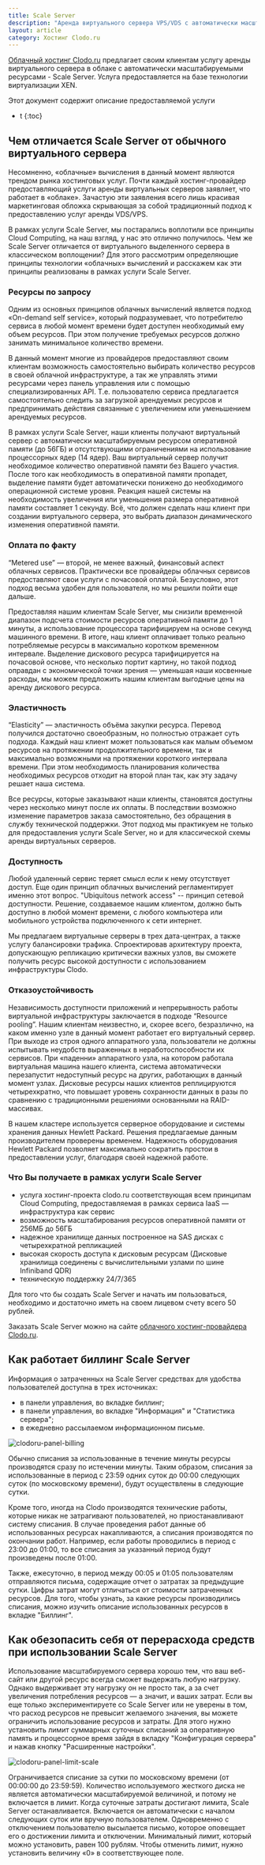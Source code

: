 ```yaml
---
title: Scale Server
description: "Аренда виртуального сервера VPS/VDS с автоматически масштабируемыми ресурсами (Scale Server)"
layout: article
category: Хостинг Clodo.ru
---
```



[Облачный хостинг Clodo.ru][1] предлагает своим клиентам услугу аренды виртуального сервера в облаке c автоматически масштабируемыми ресурсами - Scale Server. Услуга предоставляется на базе технологии виртуализации XEN.

Этот документ содержит описание предоставляемой услуги


* t
{:toc}



## Чем отличается Scale Server от обычного виртуального сервера

Несомненно, «облачные» вычисления в данный момент являются трендом рынка хостинговых услуг. Почти каждый хостинг-провайдер предоставляющий услуги аренды виртуальных серверов заявляет, что работает в «облаке». Зачастую эти заявления всего лишь красивая маркетинговая обложка скрывающая за собой традиционный подход к предоставлению услуг аренды VDS/VPS.

В рамках услуги Scale Server, мы постарались воплотили все принципы Cloud Computing, на наш взгляд, у нас это отлично получилось. Чем же Scale Server отличается от виртуального выделенного сервера в классическом воплощении? Для этого рассмотрим определяющие принципы технологии «облачных» вычислений и расскажем как эти принципы реализованы в рамках услуги Scale Server.

### Ресурсы по запросу

Одним из основных принципов облачных вычислений является подход «On-demand self service», который подразумевает, что потребителю сервиса в любой момент времени будет доступен необходимый ему объем ресурсов. При этом получение требуемых ресурсов должно занимать минимальное количество времени.

В данный момент многие из провайдеров предоставляют своим клиентам возможность самостоятельно выбирать количество ресурсов в своей облачной инфраструктуре, а так же управлять этими ресурсами через панель управления или с помощью специализированных API. Т.е. пользователю сервиса предлагается самостоятельно следить за загрузкой арендуемых ресурсов и предпринимать действия связанные с увеличением или уменьшением арендуемых ресурсов.

В рамках услуги Scale Server, наши клиенты получают виртуальный сервер с автоматически масштабируемым ресурсом оперативной памяти (до 56ГБ) и отсутствующими ограничениями на использование процессорных ядер (14 ядер). Ваш виртуальный сервер получит необходимое количество оперативной памяти без Вашего участия. После того как необходимость в оперативной памяти пропадет, выделение памяти будет автоматически понижено до необходимого операционной системе уровня. Реакция нашей системы на необходимость увеличения или уменьшения размера оперативной памяти составляет 1 секунду. Всё, что должен сделать наш клиент при создании виртуального сервера, это выбрать диапазон динамического изменения оперативной памяти.

### Оплата по факту

“Metered use” — второй, не менее важный, финансовый аспект облачных сервисов. Практически все провайдеры облачных сервисов предоставляют свои услуги с почасовой оплатой. Безусловно, этот подход весьма удобен для пользователя, но мы решили пойти еще дальше.

Предоставляя нашим клиентам Scale Server, мы снизили временной диапазон подсчета стоимости ресурсов оперативной памяти до 1 минуты, а использование процессора тарифицируем на основе секунд машинного времени. В итоге, наш клиент оплачивает только реально потребляемые ресурсы в максимально коротком временном интервале. Выделение дискового ресурса тарифицируется на почасовой основе, что несколько портит картину, но такой подход оправдан с экономической точки зрения — уменьшая наши косвенные расходы, мы можем предложить нашим клиентам выгодные цены на аренду дискового ресурса.

### Эластичность

“Elasticity” — эластичность объёма закупки ресурса. Перевод получился достаточно своеобразным, но полностью отражает суть подхода. Каждый наш клиент может пользоваться как малым объемом ресурсов на протяжении продолжительного времени, так и максимально возможными на протяжении короткого интервала времени. При этом необходимость планирования количества необходимых ресурсов отходит на второй план так, как эту задачу решает наша система.

Все ресурсы, которые заказывают наши клиенты, становятся доступны через несколько минут после их оплаты. В последствии возможно изменение параметров заказа самостоятельно, без обращения в службу технической поддержки. Этот подход мы практикуем не только для предоставления услуги Scale Server, но и для классической схемы аренды виртуальных серверов.

### Доступность

Любой удаленный сервис теряет смысл если к нему отсутствует доступ. Еще один принцип облачных вычислений регламентирует именно этот вопрос. "Ubiquitous network access" -- принцип сетевой доступности. Решение, создаваемое нашим клиентом, должно быть доступно в любой момент времени, с любого компьютера или мобильного устройства подключенного к сети интернет.

Мы предлагаем виртуальные серверы в трех дата-центрах, а также услугу балансировки трафика. Спроектировав архитектуру проекта, допускающую репликацию критически важных узлов, вы сможете получить ресурс высокой доступности с использованием инфраструктуры Clodo.

### Отказоустойчивость

Независимость доступности приложений и непрерывность работы виртуальной инфраструктуры заключается в подходе “Resource pooling”. Нашим клиентам неизвестно, и, скорее всего, безразлично, на каком именно узле в данный момент работает его виртуальный сервер. При выходе из строя одного аппаратного узла, пользователи не должны испытывать неудобств выраженных в неработоспособности их сервисов. При «паденни» аппаратного узла, на котором работала виртуальная машина нашего клиента, система автоматически перезапустит недоступный ресурс на других, работающих в данный момент узлах. Дисковые ресурсы наших клиентов реплицируются четырехкратно, что повышает уровень сохранности данных в разы по сравнению с традиционными решениями основанными на RAID-массивах.

В нашем кластере используется серверное оборудование и системы хранения данных Hewlett Packard. Решения предлагаемые данным производителем проверены временем. Надежность оборудования Hewlett Packard позволяет максимально сократить простои в предоставлении услуг, благодаря своей надежной работе.



### Что Вы получаете в рамках услуги Scale Server

  - услуга хостинг-проекта clodo.ru соответствующая всем принципам Cloud Computing, предоставляемая в рамках сервиса IaaS — инфраструктура как сервис
  - возможность масштабирования ресурсов оперативной памяти от 256МБ до 56ГБ
  - надежное хранилище данных построенное на SAS дисках с четырехкратной репликацией
  - высокая скорость доступа к дисковым ресурсам (Дисковые хранилища соединены с вычислительными узлами по шине Infiniband QDR)
  - техническую поддержку 24/7/365

Для того что бы создать Scale Server и начать им пользоваться, необходимо и достаточно иметь на своем лицевом счету всего 50 рублей.

Заказать Scale Server можно на сайте [облачного хостинг-провайдера Clodo.ru][1].



## Как работает биллинг Scale Server

Информация о затраченных на Scale Server средствах для удобства пользователей доступна в трех источниках:

  - в панели управления, во вкладке биллинг;
  - в панели управления, во вкладке "Информация" и "Статистика сервера";
  - в ежедневно рассылаемом информационном письме.

![clodoru-panel-billing](/images/clodopanel/billing.png "Раздел биллинга в панели Clodo.ru")

Обычно списания за использованные в течение минуты ресурсы производятся сразу по истечении минуты. Таким образом, списания за использованные в период с 23:59 одних суток до 00:00 следующих суток (по московскому времени), будут осуществлены в следующие сутки.

Кроме того, иногда на Clodo производятся технические работы, которые никак не затрагивают пользователей, но приостанавливают систему списания. В случае проведения работ данные об использованных ресурсах накапливаются, а списания производятся по окончании работ. Например, если работы проводились в период с 23:00 до 01:00, то все списания за указанный период будут произведены после 01:00.

Также, ежесуточно, в период между 00:05 и 01:05 пользователям отправляются письма, содержащие отчет о затратах за предыдущие сутки. Цифры затрат могут отличаться от стоимости затраченных ресурсов. Для того, чтобы узнать, за какие ресурсы производились списания, можно изучить описание использованных ресурсов в вкладке "Биллинг".



## Как обезопасить себя от перерасхода средств при использовании Scale Server

Использование масштабируемого сервера хорошо тем, что ваш веб-сайт или другой ресурс всегда сможет выдержать любую нагрузку. Однако выдерживает эту нагрузку он не просто так, а за счет увеличения потребления ресурсов — а значит, и ваших затрат. Если вы еще только экспериментируете со Scale Server или не уверены в том, что расход ресурсов не превысит желаемого значения, вы можете ограничить использование ресурсов и затраты. Для этого нужно установить лимит суммарных суточных списаний за оперативную память и процессорное время зайдя в вкладку "Конфигурация сервера" и нажав кнопку "Расширенные настройки".

![clodoru-panel-limit-scale](/images/clodopanel/limiting_scale.png "Лимитирование расходов на scale-сервер")

Ограничивается списание за сутки по московскому времени (от 00:00:00 до 23:59:59). Количество используемого жесткого диска не является автоматически масштабируемой величиной, и потому не включается в лимит. Когда суточные затраты достигают лимита, Scale Server останавливается. Включается он автоматически с началом следующих суток или вручную пользователем. Одновременно с отключением пользователю высылается письмо, которое оповещает его о достижении лимита и отключении. Минимальный лимит, который можно установить, равен 100 рублям. Чтобы отменить лимит, нужно установить величину «0» в соответствующее поле.

  [1]: http://clodo.ru "Облачный хостинг Clodo"